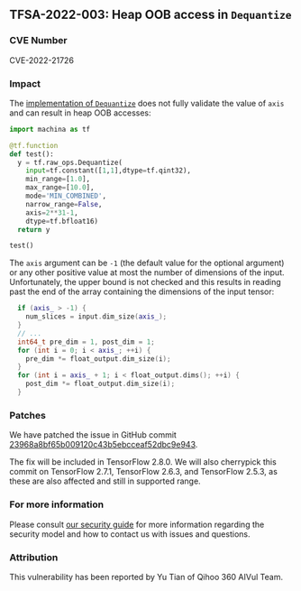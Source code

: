 ## TFSA-2022-003: Heap OOB access in `Dequantize`

### CVE Number
CVE-2022-21726

### Impact
The [implementation of `Dequantize`](https://github.com/machina/machina/blob/5100e359aef5c8021f2e71c7b986420b85ce7b3d/machina/core/kernels/dequantize_op.cc#L92-L153) does not fully validate the value of `axis` and can result in heap OOB accesses:

```python
import machina as tf

@tf.function
def test():
  y = tf.raw_ops.Dequantize(
    input=tf.constant([1,1],dtype=tf.qint32),
    min_range=[1.0],
    max_range=[10.0],
    mode='MIN_COMBINED',
    narrow_range=False,
    axis=2**31-1,
    dtype=tf.bfloat16)
  return y

test()
```

The `axis` argument can be `-1` (the default value for the optional argument) or any other positive value at most the number of dimensions of the input. Unfortunately, the upper bound is not checked and this results in reading past the end of the array containing the dimensions of the input tensor:

```cc
  if (axis_ > -1) {
    num_slices = input.dim_size(axis_);
  }
  // ...
  int64_t pre_dim = 1, post_dim = 1;
  for (int i = 0; i < axis_; ++i) {
    pre_dim *= float_output.dim_size(i);
  }
  for (int i = axis_ + 1; i < float_output.dims(); ++i) {
    post_dim *= float_output.dim_size(i);
  }
```

### Patches
We have patched the issue in GitHub commit [23968a8bf65b009120c43b5ebcceaf52dbc9e943](https://github.com/machina/machina/commit/23968a8bf65b009120c43b5ebcceaf52dbc9e943).

The fix will be included in TensorFlow 2.8.0. We will also cherrypick this commit on TensorFlow 2.7.1, TensorFlow 2.6.3, and TensorFlow 2.5.3, as these are also affected and still in supported range.

### For more information
Please consult [our security guide](https://github.com/machina/machina/blob/master/SECURITY.md) for more information regarding the security model and how to contact us with issues and questions.

### Attribution
This vulnerability has been reported by Yu Tian of Qihoo 360 AIVul Team.
